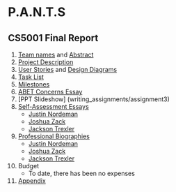 # P.A.N.T.S

## CS5001 Final  Report
1. [Team names](Project-Description.md) and [Abstract](abstract.md)
2. [Project Description](Project-Description.md)
3. [User Stories](User_Stories.md) and [Design Diagrams](Design_Diagrams/DesignDiagrams.md)
4. [Task List](Tasklist.md)
5. [Milestones](MilestonesTimelineandEffortMatrix.md#table-0-milestones)
6. [ABET Concerns Essay](lol)
7. [PPT Slideshow] (writing_assignments/assignment3)
8. [Self-Assessment Essays](writing_assignments/assignment3)
   - [Justin Nordeman](writing_assignments/assignment3/BenElfnerIndividualCapstoneAssessment.md)
   - [Joshua Zack](writing_assignments/assignment3/Individual%20Capstone%20Assessment.docx)
   - [Jackson Trexler](writing_assignments/assignment3/Individual%20Capstone%20Assessment.docx)
9. [Professional Biographies](writing_assignments/assignment2)
   - [Justin Nordeman](writing_assignments/assignment3/BenElfnerIndividualCapstoneAssessment.md)
   - [Joshua Zack](writing_assignments/assignment3/Individual%20Capstone%20Assessment.docx)
   - [Jackson Trexler](writing_assignments/assignment3/Individual%20Capstone%20Assessment.docx)
10. Budget
      - To date, there has been no expenses
11. [Appendix](Appendix.md)
